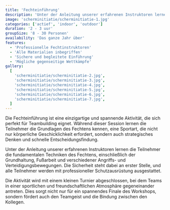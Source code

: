 ```yaml
---
title: 'Fechteinführung'
description: 'Unter der Anleitung unserer erfahrenen Instruktoren lernen die Teilnehmer die grundlegenden Techniken des Fechtens'
image: 'scherminitiatie/scherminitiatie-1.jpg'
categories: ['actief', 'indoor', 'outdoor']
duration: '2 - 3 uur'
groupSize: '8 - 30 Personen'
availability: 'Das ganze Jahr über'
features:
  - 'Professionelle Fechtinstruktoren'
  - 'Alle Materialien inbegriffen'
  - 'Sichere und begleitete Einführung'
  - 'Mögliche gegenseitige Wettkämpfe'
gallery:
  [
    'scherminitiatie/scherminitiatie-2.jpg',
    'scherminitiatie/scherminitiatie-3.jpg',
    'scherminitiatie/scherminitiatie-4.jpg',
    'scherminitiatie/scherminitiatie-5.jpg',
    'scherminitiatie/scherminitiatie-6.jpg',
    'scherminitiatie/scherminitiatie-7.jpg',
  ]
---
```


Die Fechteinführung ist eine einzigartige und spannende Aktivität, die sich perfekt für Teambuilding eignet. Während dieser Session lernen die Teilnehmer die Grundlagen des Fechtens kennen, eine Sportart, die nicht nur körperliche Geschicklichkeit erfordert, sondern auch strategisches Denken und schnelle Entscheidungsfindung.

Unter der Anleitung unserer erfahrenen Instruktoren lernen die Teilnehmer die fundamentalen Techniken des Fechtens, einschließlich der Grundhaltung, Fußarbeit und verschiedener Angriffs- und Verteidigungsbewegungen. Die Sicherheit steht dabei an erster Stelle, und alle Teilnehmer werden mit professioneller Schutzausrüstung ausgestattet.

Die Aktivität wird mit einem kleinen Turnier abgeschlossen, bei dem Teams in einer sportlichen und freundschaftlichen Atmosphäre gegeneinander antreten. Dies sorgt nicht nur für ein spannendes Finale des Workshops, sondern fördert auch den Teamgeist und die Bindung zwischen den Kollegen.
